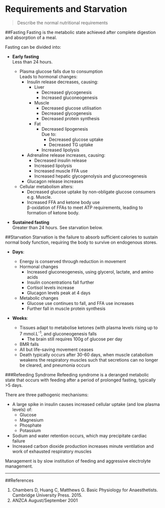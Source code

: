 # Requirements and Starvation
> Describe the normal nutritional requirements

##Fasting
Fasting is the metabolic state achieved after complete digestion and absorption of a meal.

Fasting can be divided into:
* **Early fasting**  
Less than 24 hours.
    * Plasma glucose falls due to consumption  
    Leads to hormonal changes:
        * Insulin release decreases, causing:
            * Liver  
                * Decreased glycogenesis
                * Increased gluconeogenesis
            * Muscle  
                * Decreased glucose utilisation
                * Decreased glycogenesis
                * Decreased protein synthesis
            * Fat
                * Decreased lipogenesis  
                Due to:
                    * Decreased glucose uptake
                    * Decreased TG uptake
                * Increased lipolysis
        * Adrenaline release increases, causing:
            * Decreased insulin release
            * Increased lipolysis
            * Increased muscle FFA use
            * Increased hepatic glycogenolysis and gluconeogenesis
        * Glucagon release increases
    * Cellular metabolism alters:
        * Decreased glucose uptake by non-obligate glucose consumers  
        e.g. Muscle.
        * Increased FFA and ketone body use  
        β-oxidation of FFAs to meet ATP requirements, leading to formation of ketone body.


* **Sustained fasting**  
Greater than 24 hours. See starvation below.

##Starvation
Starvation is the failure to absorb sufficient calories to sustain normal body function, requiring the body to survive on endogenous stores.

* **Days**:
    * Energy is conserved through reduction in movement
    * Hormonal changes
        * Increased gluconeogenesis, using glycerol, lactate, and amino acids
        * Insulin concentrations fall further
        * Cortisol levels increase
        * Glucagon levels peak at 4 days
    * Metabolic changes
        * Glucose use continues to fall, and FFA use increases
        * Further fall in muscle protein synthesis


* **Weeks**:
    * Tissues adapt to metabolise ketones (with plasma levels rising up to 7 mmol.L<sup>-1</sup>, and gluconeogenesis falls
        * The brain still requires 100g of glucose per day
    * BMR falls
    * All but life-saving movement ceases
    * Death typically occurs after 30-60 days, when muscle catabolism weakens the respiratory muscles such that secretions can no longer be cleared, and pneumonia occurs

###Refeeding Syndrome
Refeeding syndrome is a deranged metabolic state that occurs with feeding after a period of prolonged fasting, typically >5 days.

There are three pathogenic mechanisms:
* A large spike in insulin causes increased cellular uptake (and low plasma levels) of:
    * Glucose
    * Magnesium
    * Phosphate
    * Potassium
* Sodium and water retention occurs, which may precipitate cardiac failure
* Increased carbon dioxide production increases minute ventilation and work of exhausted respiratory muscles

Management is by slow institution of feeding and aggressive electrolyte management.

---
##References
1. Chambers D, Huang C, Matthews G. Basic Physiology for Anaesthetists. Cambridge University Press. 2015.
2. ANZCA August/September 2001